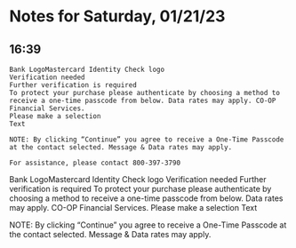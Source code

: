 # Notes for Saturday, 01/21/23

## 16:39


```
Bank LogoMastercard Identity Check logo
Verification needed
Further verification is required
To protect your purchase please authenticate by choosing a method to receive a one-time passcode from below. Data rates may apply. CO-OP Financial Services.
Please make a selection
Text

NOTE: By clicking “Continue” you agree to receive a One-Time Passcode at the contact selected. Message & Data rates may apply.

For assistance, please contact 800-397-3790
```
Bank LogoMastercard Identity Check logo
Verification needed
Further verification is required
To protect your purchase please authenticate by choosing a method to receive a one-time passcode from below. Data rates may apply. CO-OP Financial Services.
Please make a selection
Text

NOTE: By clicking “Continue” you agree to receive a One-Time Passcode at the contact selected. Message & Data rates may apply.
